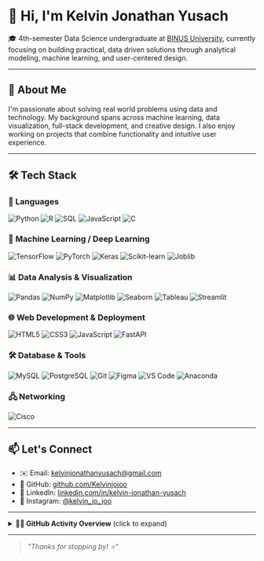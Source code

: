 # 👋 Hi, I'm Kelvin Jonathan Yusach

🎓 4th-semester Data Science undergraduate at [BINUS University](https://binus.ac.id/), currently focusing on building practical, data driven solutions through analytical modeling, machine learning, and user-centered design.

---

## 🧠 About Me

I'm passionate about solving real world problems using data and technology. My background spans across machine learning, data visualization, full-stack development, and creative design. I also enjoy working on projects that combine functionality and intuitive user experience.

---

## 🛠 Tech Stack

### 🚀 Languages  
![Python](https://img.shields.io/badge/Python-3776AB?style=flat&logo=python&logoColor=white)
![R](https://img.shields.io/badge/R-276DC3?style=flat&logo=r&logoColor=white)
![SQL](https://img.shields.io/badge/SQL-003B57?style=flat&logo=mysql&logoColor=white)
![JavaScript](https://img.shields.io/badge/JavaScript-F7DF1E?style=flat&logo=javascript&logoColor=black)
![C](https://img.shields.io/badge/C-00599C?style=flat&logo=c&logoColor=white)

### 🤖 Machine Learning / Deep Learning  
![TensorFlow](https://img.shields.io/badge/TensorFlow-FF6F00?style=flat&logo=tensorflow&logoColor=white)
![PyTorch](https://img.shields.io/badge/PyTorch-EE4C2C?style=flat&logo=pytorch&logoColor=white)
![Keras](https://img.shields.io/badge/Keras-D00000?style=flat&logo=keras&logoColor=white)
![Scikit-learn](https://img.shields.io/badge/Scikit--learn-F7931E?style=flat&logo=scikit-learn&logoColor=white)
![Joblib](https://img.shields.io/badge/Joblib-7A86B8?style=flat&logo=python&logoColor=white)

### 📊 Data Analysis & Visualization  
![Pandas](https://img.shields.io/badge/Pandas-150458?style=flat&logo=pandas&logoColor=white)
![NumPy](https://img.shields.io/badge/NumPy-013243?style=flat&logo=numpy&logoColor=white)
![Matplotlib](https://img.shields.io/badge/Matplotlib-11557C?style=flat&logo=matplotlib&logoColor=white)
![Seaborn](https://img.shields.io/badge/Seaborn-54A0FF?style=flat&logo=python&logoColor=white)
![Tableau](https://img.shields.io/badge/Tableau-E97627?style=flat&logo=tableau&logoColor=white)
![Streamlit](https://img.shields.io/badge/Streamlit-FF4B4B?style=flat&logo=streamlit&logoColor=white)

### 🌐 Web Development & Deployment  
![HTML5](https://img.shields.io/badge/HTML5-E34F26?style=flat&logo=html5&logoColor=white)
![CSS3](https://img.shields.io/badge/CSS3-1572B6?style=flat&logo=css3&logoColor=white)
![JavaScript](https://img.shields.io/badge/JavaScript-F7DF1E?style=flat&logo=javascript&logoColor=black)
![FastAPI](https://img.shields.io/badge/FastAPI-009688?style=flat&logo=fastapi&logoColor=white)

### 🛠️ Database & Tools  
![MySQL](https://img.shields.io/badge/MySQL-4479A1?style=flat&logo=mysql&logoColor=white)
![PostgreSQL](https://img.shields.io/badge/PostgreSQL-336791?style=flat&logo=postgresql&logoColor=white)
![Git](https://img.shields.io/badge/Git-F05032?style=flat&logo=git&logoColor=white)
![Figma](https://img.shields.io/badge/Figma-F24E1E?style=flat&logo=figma&logoColor=white)
![VS Code](https://img.shields.io/badge/VS%20Code-007ACC?style=flat&logo=visual-studio-code&logoColor=white)
![Anaconda](https://img.shields.io/badge/Anaconda-42B029?style=flat&logo=anaconda&logoColor=white)

### 🖧 Networking  
![Cisco](https://img.shields.io/badge/Cisco-1BA0D7?style=flat&logo=cisco&logoColor=white)

---

## 📫 Let's Connect

- ✉️ Email: kelvinjonathanyusach@gmail.com  
- 🔗 GitHub: [github.com/Kelvinjojoo](https://github.com/Kelvinjojoo)  
- 💼 LinkedIn: [linkedin.com/in/kelvin-jonathan-yusach](https://www.linkedin.com/in/kelvin-jonathan-yusach-760776292/)  
- 📸 Instagram: [@kelvin_jo_joo](https://instagram.com/kelvin_jo_joo)

---

<details>
  <summary><b>🧑‍💻 GitHub Activity Overview</b> (click to expand)</summary>

  <p align="center">
    <img src="https://github-readme-stats.vercel.app/api?username=Kelvinjojoo&show_icons=true&theme=radical" alt="GitHub Stats" />
    <img src="https://github-readme-streak-stats.herokuapp.com/?user=Kelvinjojoo&theme=radical" alt="GitHub Streak Stats" />
    <img src="https://github-readme-stats.vercel.app/api/top-langs/?username=Kelvinjojoo&layout=compact&langs_count=100&theme=radical" alt="Top Languages" />
  </p>

  <p align="center">
    <img src="https://github-profile-trophy.vercel.app/?username=Kelvinjojoo&theme=darkhub&no-frame=true&row=1&column=6" />
  </p>
</details>


---


> _"Thanks for stopping by! ⭐"_  
